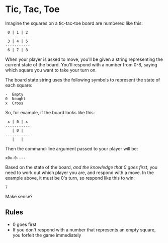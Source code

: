 # Tic, Tac, Toe

Imagine the squares on a tic-tac-toe board are numbered like this:

     0 | 1 | 2
    -----------
     3 | 4 | 5
    -----------
     6 | 7 | 8


When your player is asked to move, you'll be given a string representing the current state of the board. You'll respond with a number from 0-8, saying which square you want to take your turn on.

The board state string uses the following symbols to represent the state of each square:
  
    -  Empty
    0  Nought
    x  Cross

So, for example, if the board looks like this:

     x | 0 | x
    -----------
       | 0 |  
    -----------
       |   |  

Then the command-line argument passed to your player will be:

    x0x-0----

Based on the state of the board, *and the knowledge that 0 goes first*, you need to work out which player you are, and respond with a move. In the example above, it must be 0's turn, so respond like this to win:

    7

Make sense?

## Rules

* 0 goes first
* If you don't respond with a number that represents an empty square, you forfeit the game immediately